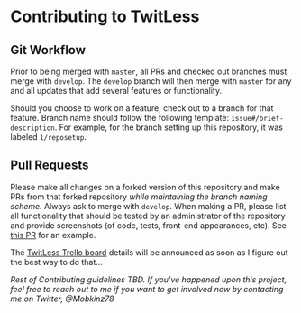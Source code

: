 # Contributing to TwitLess

## Git Workflow

Prior to being merged with `master`, all PRs and checked out branches must merge with `develop`. The `develop` branch will then merge with `master` for any and all updates that add several features or functionality.

Should you choose to work on a feature, check out to a branch for that feature. Branch name should follow the following template: `issue#/brief-description`. For example, for the branch setting up this repository, it was labeled `1/reposetup`.

## Pull Requests

Please make all changes on a forked version of this repository and make PRs from that forked repository _while maintaining the branch naming scheme._ Always ask to merge with `develop`. When making a PR, please list all functionality that should be tested by an administrator of the repository and provide screenshots (of code, tests, front-end appearances, etc). See [this PR](link_tbd) for an example.

The [TwitLess Trello board](https://trello.com/b/KmTS2j0a) details will be announced as soon as I figure out the best way to do that...

_Rest of Contributing guidelines TBD. If you've happened upon this project, feel free to reach out to me if you want to get involved now by contacting me on Twitter, @Mobkinz78_
